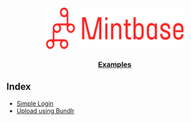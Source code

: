 <p align="center">
  <a href="https://mintbase.io">
    <img src="./assets/mb-logo.png" height="96">
    <h3 align="center">Examples</h3>
  </a>
</p>

## Index

- [Simple Login](./simple)
- [Upload using Bundlr](./upload-bundlr)